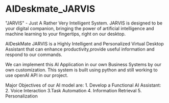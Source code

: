# AIDeskmate_JARVIS
"JARVIS" - Just A Rather Very Intelligent System. JARVIS is designed to be your digital companion, bringing the power of artificial intelligence and machine learning to your fingertips, right on our desktop.

AIDeskMate JARVIS is a Highly Intelligent and Personalized Virtual Desktop Assistant that can enhance productivity,provide useful information and respond to our commands.

We can implement this AI Application in our own Business Systems by our own customization.
This system is built using python and still working to use openAI API in our project.

Major Objectives of our AI model are:
               1. Develop a Functional AI Assistant:
               2. Voice Interaction
               3.Task Automation
               4. Information Retrieval
               5. Personalization       
               


